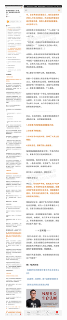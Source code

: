![](../../images/2017年08月/GX0801你的领导说你“不成熟”的时候是在指责什么？.jpg)
![](../../images/2017年08月/GX0801你的领导说你“不成熟”的时候是在指责什么？2.jpg)

